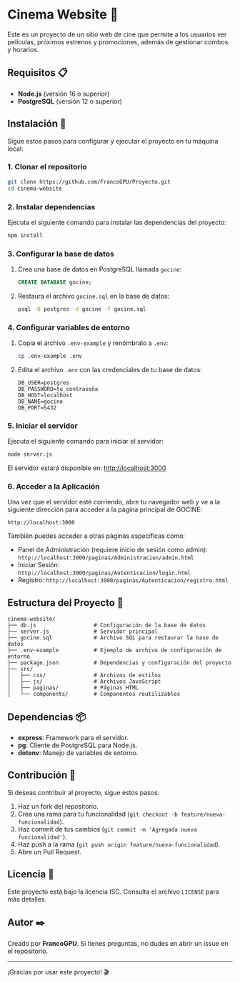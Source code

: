 # Cinema Website 🎥

Este es un proyecto de un sitio web de cine que permite a los usuarios ver películas, próximos estrenos y promociones, además de gestionar combos y horarios.

## Requisitos 📋

- **Node.js** (versión 16 o superior)
- **PostgreSQL** (versión 12 o superior)

## Instalación 🚀

Sigue estos pasos para configurar y ejecutar el proyecto en tu máquina local:

### 1. Clonar el repositorio
```bash
git clone https://github.com/FrancoGPU/Proyecto.git
cd cinema-website
```

### 2. Instalar dependencias
Ejecuta el siguiente comando para instalar las dependencias del proyecto:
```bash
npm install
```

### 3. Configurar la base de datos
1. Crea una base de datos en PostgreSQL llamada `gocine`:
   ```sql
   CREATE DATABASE gocine;
   ```
2. Restaura el archivo `gocine.sql` en la base de datos:
   ```bash
   psql -U postgres -d gocine -f gocine.sql
   ```

### 4. Configurar variables de entorno
1. Copia el archivo `.env-example` y renómbralo a `.env`:
   ```bash
   cp .env-example .env
   ```
2. Edita el archivo `.env` con las credenciales de tu base de datos:
   ```
   DB_USER=postgres
   DB_PASSWORD=tu_contraseña
   DB_HOST=localhost
   DB_NAME=gocine
   DB_PORT=5432
   ```

### 5. Iniciar el servidor
Ejecuta el siguiente comando para iniciar el servidor:
```bash
node server.js
```

El servidor estará disponible en: [http://localhost:3000](http://localhost:3000)

### 6. Acceder a la Aplicación
Una vez que el servidor esté corriendo, abre tu navegador web y ve a la siguiente dirección para acceder a la página principal de GOCINE:
```
http://localhost:3000
```
También puedes acceder a otras páginas específicas como:
*   Panel de Administración (requiere inicio de sesión como admin): `http://localhost:3000/paginas/Administracion/admin.html`
*   Iniciar Sesión: `http://localhost:3000/paginas/Autenticacion/login.html`
*   Registro: `http://localhost:3000/paginas/Autenticacion/registro.html`

## Estructura del Proyecto 📂

```
cinema-website/
├── db.js                  # Configuración de la base de datos
├── server.js              # Servidor principal
├── gocine.sql             # Archivo SQL para restaurar la base de datos
├── .env-example           # Ejemplo de archivo de configuración de entorno
├── package.json           # Dependencias y configuración del proyecto
├── src/
│   ├── css/               # Archivos de estilos
│   ├── js/                # Archivos JavaScript
│   ├── paginas/           # Páginas HTML
│   └── components/        # Componentes reutilizables
```

## Dependencias 📦

- **express**: Framework para el servidor.
- **pg**: Cliente de PostgreSQL para Node.js.
- **dotenv**: Manejo de variables de entorno.

## Contribución 🤝

Si deseas contribuir al proyecto, sigue estos pasos:
1. Haz un fork del repositorio.
2. Crea una rama para tu funcionalidad (`git checkout -b feature/nueva-funcionalidad`).
3. Haz commit de tus cambios (`git commit -m 'Agregada nueva funcionalidad'`).
4. Haz push a la rama (`git push origin feature/nueva-funcionalidad`).
5. Abre un Pull Request.

## Licencia 📄

Este proyecto está bajo la licencia ISC. Consulta el archivo `LICENSE` para más detalles.

## Autor ✒️

Creado por **FrancoGPU**. Si tienes preguntas, no dudes en abrir un issue en el repositorio.

---
¡Gracias por usar este proyecto! 🎬